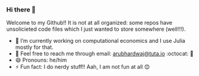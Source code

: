 ### Hi there 👋


Welcome to my Github!! It is not at all organized: some repos have unsolicieted code files which I just wanted to store somewhere (well!!!). 

- 🔭 I’m currently working on computational economics and I use Julia mostly for that. 
- 💬 Feel free to reach me through email: [arubhardwaj@tuta.io](mailto:arubhardwaj@tuta.io) :octocat: :handshake:
- 😄 Pronouns: he/him
- ⚡ Fun fact: I do nerdy stuff!! Aah, I am not fun at all :blush:  

<!--
**arubhardwaj/arubhardwaj** is a ✨ _special_ ✨ repository because its `README.md` (this file) appears on your GitHub profile.

